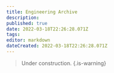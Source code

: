 ```yaml
---
title: Engineering Archive
description: 
published: true
date: 2022-03-18T22:26:28.071Z
tags: 
editor: markdown
dateCreated: 2022-03-18T22:26:28.071Z
---
```


> Under construction.
{.is-warning}
